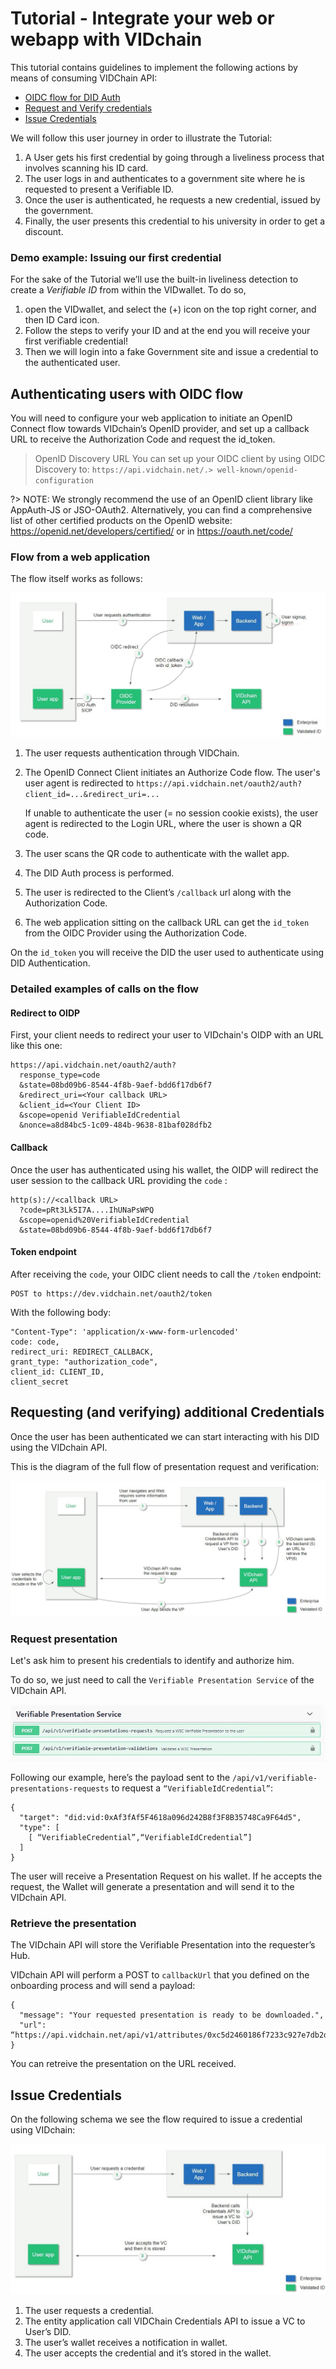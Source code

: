 # Tutorial - Integrate your web or webapp with VIDchain

This tutorial contains guidelines to implement the following actions by means of consuming VIDChain API:

  - [OIDC flow for DID Auth](#oidc-flow-for-did-auth) 
  - [Request and Verify credentials](#request-and-verifying-a-presentation)
  - [Issue Credentials](#issue-credentials)
  
We will follow this user journey in order to illustrate the Tutorial:
1. A User gets his first credential by going through a liveliness process that involves scanning his ID card.
2. The user logs in and authenticates to a government site where he is requested to present a Verifiable ID.
3. Once the user is authenticated, he requests a new credential, issued by the government.
4. Finally, the user presents this credential to his university in order to get a discount.

### Demo example: Issuing our first credential
For the sake of the Tutorial we’ll use the built-in liveliness detection to create a *Verifiable ID* from within the VIDwallet. To do so, 

1. open the VIDwallet, and select the (+) icon on the top right corner, and then ID Card icon.
1. Follow the steps to verify your ID and at the end you will receive your first verifiable credential!
1. Then we will login into a fake Government site and issue a credential to the authenticated user.

## Authenticating users with OIDC flow

You will need to configure your web application to initiate an OpenID Connect flow towards VIDchain’s OpenID provider, and set up a callback URL to receive the Authorization Code and request the id_token.

> OpenID Discovery URL
> You can set up your OIDC client by using OIDC Discovery to: `https://api.vidchain.net/.> well-known/openid-configuration`

?> NOTE: We strongly recommend the use of an OpenID client library like AppAuth-JS or JSO-OAuth2. Alternatively, you can find a comprehensive list of other certified products on the OpenID website: https://openid.net/developers/certified/ or in https://oauth.net/code/

### Flow from a web application

The flow itself works as follows:

![vichain-did-auth](_media/vidchain-did-auth.jpg)

1. The user requests authentication through VIDChain.
2. The OpenID Connect Client initiates an Authorize Code flow. The user's user agent is redirected to `https://api.vidchain.net/oauth2/auth?client_id=...&redirect_uri=...`

    If unable to authenticate the user (= no session cookie exists), the user agent is redirected to the Login URL, where the user is shown a QR code.
  
3. The user scans the QR code to authenticate with the wallet app.
4. The DID Auth process is performed.
5. The user is redirected to the Client’s `/callback` url along with the Authorization Code.
6. The web application sitting on the callback URL can get the `id_token` from the OIDC Provider using the Authorization Code.

On the `id_token` you will receive the DID the user used to authenticate using DID Authentication.

### Detailed examples of calls on the flow

#### Redirect to OIDP
First, your client needs to redirect your user to VIDchain's OIDP with an URL like this one:

```
https://api.vidchain.net/oauth2/auth?
  response_type=code
  &state=08bd09b6-8544-4f8b-9aef-bdd6f17db6f7
  &redirect_uri=<Your callback URL>
  &client_id=<Your Client ID>
  &scope=openid VerifiableIdCredential
  &nonce=a8d84bc5-1c09-484b-9638-81baf028dfb2
```

#### Callback

Once the user has authenticated using his wallet, the OIDP will redirect the user session to the callback URL providing the `code` :
```
http(s)://<callback URL>
  ?code=pRt3Lk5I7A....IhUNaPsWPQ
  &scope=openid%20VerifiableIdCredential
  &state=08bd09b6-8544-4f8b-9aef-bdd6f17db6f7
```

#### Token endpoint

After receiving the `code`, your OIDC client needs to call the `/token` endpoint:

```
POST to https://dev.vidchain.net/oauth2/token 
```

With the following body:
```
"Content-Type": 'application/x-www-form-urlencoded'
code: code,
redirect_uri: REDIRECT_CALLBACK,
grant_type: "authorization_code",
client_id: CLIENT_ID,
client_secret
```

## Requesting (and verifying) additional Credentials
Once the user has been authenticated we can start interacting with his DID using the VIDchain API.

This is the diagram of the full flow of presentation request and verification:

![Presentation Request](_media/vidchain-presentation-request.jpg)

### Request presentation

Let's ask him to present his credentials to identify and authorize him.

To do so, we just need to call the `Verifiable Presentation Service` of the VIDchain API.

![openapi-vp](_media/openapi-vp.jpg)

Following our example, here’s the payload sent to the `/api/v1/verifiable-presentations-requests` to request a `“VerifiableIdCredential”`:

    {
      "target": "did:vid:0xAf3fAf5F4618a096d242B8f3F8B35748Ca9F64d5",
      "type": [
        [ “VerifiableCredential”,“VerifiableIdCredential”]
      ]
    }

The user will receive a Presentation Request on his wallet. If he accepts the request, the Wallet will generate a presentation and will send it to the VIDchain API.

### Retrieve the presentation

The VIDchain API will store the Verifiable Presentation into the requester’s Hub.

VIDchain API will perform a POST to `callbackUrl` that you defined on the onboarding process and will send a payload:

    {
      "message": "Your requested presentation is ready to be downloaded.",
      "url": “https://api.vidchain.net/api/v1/attributes/0xc5d2460186f7233c927e7db2dcc703c0e500b653ca82273b7bfad8045d85a470”
    }

You can retreive the presentation on the URL received. 


## Issue Credentials

On the following schema we see the flow required to issue a credential using VIDchain:

![vidchain-cred-issuance](_media/vidchain-cred-issuance.jpg)

1. The user requests a credential.
2. The entity application call VIDChain Credentials API to issue a VC to User’s DID.
3. The user’s wallet receives a notification in wallet.
4. The user accepts the credential and it’s stored in the wallet.



